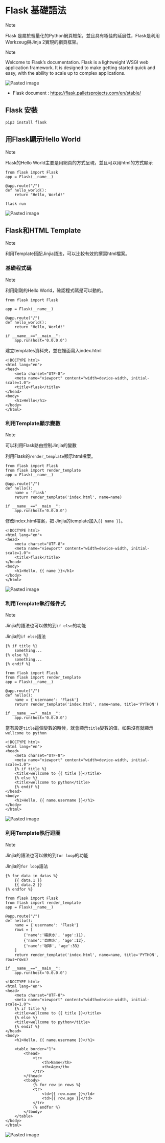 # Flask 基礎語法
>[!NOTE]
>Flask 是屬於輕量化的Python網頁框架，並且具有極佳的延展性，Flask是利用Werkzeug與Jinja 2實現的網頁框架。

>[!NOTE]
>Welcome to Flask’s documentation. Flask is a lightweight WSGI web application framework. It is designed to make getting started quick and easy, with the ability to scale up to complex applications.

![Pasted image](images/Pasted_image_20250614223921.png)

- Flask document : https://flask.palletsprojects.com/en/stable/
## Flask 安裝
```
pip3 install flask
```
## 用Flask顯示Hello World
>[!NOTE]
>Flask的Hello World主要是用網頁的方式呈現，並且可以用html的方式顯示

``` python=
from flask import Flask
app = Flask(__name__)

@app.route("/")
def hello_world():
    return "Hello, World!"
```
```
flask run
```
![Pasted image](images/Pasted_image_20250614232359.png)
## Flask和HTML Template
>[!NOTE]
>利用Template搭配Jinjia語法，可以比較有效的撰寫html檔案。
### 基礎程式碼
>[!NOTE]
>利用剛剛的Hello World，確認程式碼是可以動的。

``` python=
from flask import Flask

app = Flask(__name__)

@app.route("/")
def hello_world():
    return "Hello, World!"

if __name__=="__main__":
    app.run(host='0.0.0.0')
```
建立templates資料夾，並在裡面寫入index.html
``` html=
<!DOCTYPE html>
<html lang="en">
<head>
    <meta charset="UTF-8">
    <meta name="viewport" content="width=device-width, initial-scale=1.0">
    <title>flask</title>
</head>
<body>
    <h1>Hello</h1>
</body>
</html>
```
### 利用Template顯示變數
>[!NOTE]
>可以利用Flask路由控制Jinjia的變數

利用Flask的`render_template`顯示html檔案。
``` python=
from flask import Flask
from flask import render_template
app = Flask(__name__)

@app.route("/")
def hello():
    name = 'flask'
    return render_template('index.html', name=name)

if __name__=="__main__":
    app.run(host='0.0.0.0')
```
修改index.html檔案，把 Jinjia的template加入`{{ name }}`。
``` html=
<!DOCTYPE html>
<html lang="en">
<head>
    <meta charset="UTF-8">
    <meta name="viewport" content="width=device-width, initial-scale=1.0">
    <title>flask</title>
</head>
<body>
    <h1>Hello, {{ name }}</h1>
</body>
</html>
```
![Pasted image](images/Pasted_image_20250614235248.png)
### 利用Template執行條件式
>[!NOTE]
>Jinjia的語法也可以做的到`if else`的功能

Jinjia的`if else`語法
``` 
{% if title %}
	something...    
{% else %}
    something...
{% endif %}
```

``` python=
from flask import Flask
from flask import render_template
app = Flask(__name__)

@app.route("/")
def hello():
    name = {'username': 'Flask'}
    return render_template('index.html', name=name, title='PYTHON')

if __name__=="__main__":
    app.run(host='0.0.0.0')
```
當有設定`title`這個變數的時候，就會顯示`title`變數的值，如果沒有就顯示`wellcome to python`
``` html=
<!DOCTYPE html>
<html lang="en">
<head>
    <meta charset="UTF-8">
    <meta name="viewport" content="width=device-width, initial-scale=1.0">
    {% if title %}
    <title>wellcome to {{ title }}</title>
    {% else %}
    <title>wellcome to python</title>
    {% endif %}
</head>
<body>
    <h1>Hello, {{ name.username }}</h1>
</body>
</html>
```
![Pasted image](images/Pasted_image_20250615000551.png)
### 利用Template執行迴圈
>[!NOTE]
>Jinjia的語法也可以做的到`for loop`的功能

Jinjia的`for loop`語法
```
{% for data in datas %}
	{{ data.1 }}
    {{ data.2 }}
{% endfor %}
```

``` python=
from flask import Flask
from flask import render_template
app = Flask(__name__)

@app.route("/")
def hello():
    name = {'username': 'Flask'}
    rows = [
        {'name':'礦泉水', 'age':11},
        {'name':'自來水', 'age':12},
        {'name':'咖啡', 'age':33}
    ]
    return render_template('index.html', name=name, title='PYTHON', rows=rows)

if __name__=="__main__":
    app.run(host='0.0.0.0')
```

``` html=
<!DOCTYPE html>
<html lang="en">
<head>
    <meta charset="UTF-8">
    <meta name="viewport" content="width=device-width, initial-scale=1.0">
    {% if title %}
    <title>wellcome to {{ title }}</title>
    {% else %}
    <title>wellcome to python</title>
    {% endif %}
</head>
<body>
    <h1>Hello, {{ name.username }}</h1>

    <table border="1">
        <thead>
            <tr>
                <th>Name</th>
                <th>Age</th>
            </tr>
        </thead>
        <tbody>
            {% for row in rows %}
            <tr>
                <td>{{ row.name }}</td>
                <td>{{ row.age }}</td>
            </tr>
            {% endfor %}
        </tbody>
    </table>
</body>
</html>
```

![Pasted image](images/Pasted_image_20250615001839.png)







